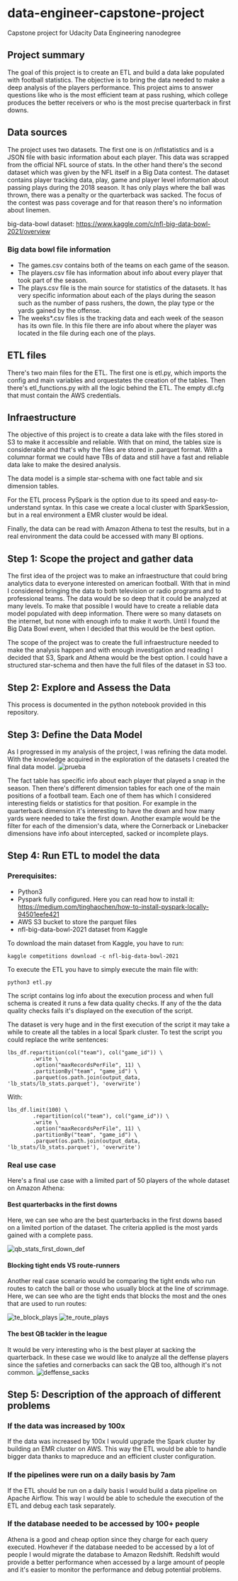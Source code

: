 # data-engineer-capstone-project
Capstone project for Udacity Data Engineering nanodegree

## Project summary 

The goal of this project is to create an ETL and build a data lake populated with football statistics. The objective is to bring the data needed to make a deep analysis of the players performance. This project aims to answer questions like who is the most efficient team at pass rushing, which college produces the better receivers or who is the most precise quarterback in first downs. 

## Data sources

The project uses two datasets. The first one is on /nflstatistics and is a JSON file with basic information about each player. This data was scrapped from the official NFL source of stats. In the other hand there's the second dataset which was given by the NFL itself in a Big Data contest. The dataset contains player tracking data, play, game and player level information about passing plays during the 2018 season. It has only plays where the ball was thrown, there was a penalty or the quarterback was sacked. The focus of the contest was pass coverage and for that reason there's no information about linemen.

big-data-bowl dataset:
https://www.kaggle.com/c/nfl-big-data-bowl-2021/overview

### Big data bowl file information

- The games.csv contains both of the teams on each game of the season. 
- The players.csv file has information about info about every player that took part of the season.
- The plays.csv file is the main source for statistics of the datasets. It has very specific information about each of the plays during the season such as the number of pass rushers, the down, the play type or the yards gained by the offense. 
- The weeks*.csv files is the tracking data and each week of the season has its own file. In this file there are info about where the player was located in the file during each one of the plays. 

## ETL files

There's two main files for the ETL. The first one is etl.py, which imports the config and main variables and orquestates the creation of the tables. Then there's etl_functions.py with all the logic behind the ETL. The empty dl.cfg that must contain the AWS credentials. 

## Infraestructure 

The objective of this project is to create a data lake with the files stored in S3 to make it accessible and reliable. With that on mind, the tables size is considerable and that's why the files are stored in .parquet format. With a columnar format we could have TBs of data and still have a fast and reliable data lake to make the desired analysis. 

The data model is a simple star-schema with one fact table and six dimension tables. 

For the ETL process PySpark is the option due to its speed and easy-to-understand syntax. In this case we create a local cluster with SparkSession, but in a real environment a EMR cluster would be ideal. 

Finally, the data can be read with Amazon Athena to test the results, but in a real environment the data could be accessed with many BI options. 

## Step 1: Scope the project and gather data

The first idea of the project was to make an infraestructure that could bring analytics data to everyone interested on american football. With that in mind I considered bringing the data to both television or radio programs and to professional teams. The data would be so deep that it could be analyzed at many levels. 
To make that possible I would have to create a reliable data model populated with deep information. There were so many datasets on the internet, but none with enough info to make it worth. Until I found the Big Data Bowl event, when I decided that this would be the best option. 

The scope of the project was to create the full infraestructure needed to make the analysis happen and with enough investigation and reading I decided that S3, Spark and Athena would be the best option. I could have a structured star-schema and then have the full files of the dataset in S3 too. 

## Step 2: Explore and Assess the Data

This process is documented in the python notebook provided in this repository. 

## Step 3: Define the Data Model 

As I progressed in my analysis of the project, I was refining the data model. With the knowledge acquired in the exploration of the datasets I created the final data model.
![prueba](https://user-images.githubusercontent.com/25299249/120343274-dd92de80-c2f8-11eb-9bf1-2504fcfe6d5e.png)

The fact table has specific info about each player that played a snap in the season. Then there's different dimension tables for each one of the main positions of a football team. Each one of them has which I considered interesting fields or statistics for that position. For example in the quarterback dimension it's interesting to have the down and how many yards were needed to take the first down. Another example would be the filter for each of the dimension's data, where the Cornerback or Linebacker dimensions have info about intercepted, sacked or incomplete plays. 

## Step 4: Run ETL to model the data

### Prerequisites:
- Python3
- Pyspark fully configured. Here you can read how to install it: https://medium.com/tinghaochen/how-to-install-pyspark-locally-94501eefe421
- AWS S3 bucket to store the parquet files
- nfl-big-data-bowl-2021 dataset from Kaggle

To download the main dataset from Kaggle, you have to run:

```
kaggle competitions download -c nfl-big-data-bowl-2021
```

To execute the ETL you have to simply execute the main file with:
```
python3 etl.py
```
The script contains log info about the execution process and when full schema is created it runs a few data quality checks. If any of the the data quality checks fails it's displayed on the execution of the script. 

The dataset is very huge and in the first execution of the script it may take a while to create all the tables in a local Spark cluster. To test the script you could replace the write sentences: 
```
lbs_df.repartition(col("team"), col("game_id")) \
        .write \
        .option("maxRecordsPerFile", 11) \
        .partitionBy("team", "game_id") \
        .parquet(os.path.join(output_data, 'lb_stats/lb_stats.parquet'), 'overwrite')
```
With: 
```
lbs_df.limit(100) \
        .repartition(col("team"), col("game_id")) \
        .write \
        .option("maxRecordsPerFile", 11) \
        .partitionBy("team", "game_id") \
        .parquet(os.path.join(output_data, 'lb_stats/lb_stats.parquet'), 'overwrite')
```

### Real use case

Here's a final use case with a limited part of 50 players of the whole dataset on Amazon Athena:

#### Best quarterbacks in the first downs
Here, we can see who are the best quarterbacks in the first downs based on a limited portion of the dataset. The criteria applied is the most yards gained with a complete pass.

![qb_stats_first_down_def](https://user-images.githubusercontent.com/25299249/120519700-346ce680-c3d3-11eb-81c6-31bdbb8cfe5c.png)

#### Blocking tight ends VS route-runners 
Another real case scenario would be comparing the tight ends who run routes to catch the ball or those who usually block at the line of scrimmage. Here, we can see who are the tight ends that blocks the most and the ones that are used to run routes:

![te_block_plays](https://user-images.githubusercontent.com/25299249/120638849-f4f4d780-c470-11eb-9f3f-d68b02f677f1.png)
![te_route_plays](https://user-images.githubusercontent.com/25299249/120638855-f8885e80-c470-11eb-8f24-28a99a616352.png)

#### The best QB tackler in the league
It would be very interesting who is the best player at sacking the quarterback. In these case we would like to analyze all the deffense players since the safeties and cornerbacks can sack the QB too, although it's not common. 
![deffense_sacks](https://user-images.githubusercontent.com/25299249/120639060-3eddbd80-c471-11eb-8a63-7667856b3e51.png)

## Step 5: Description of the approach of different problems

### If the data was increased by 100x
If the data was increased by 100x I would upgrade the Spark cluster by building an EMR cluster on AWS. This way the ETL would be able to handle bigger data thanks to mapreduce and an efficient cluster configuration. 

### If the pipelines were run on a daily basis by 7am
If the ETL should be run on a daily basis I would build a data pipeline on Apache Airflow. This way I would be able to schedule the execution of the ETL and debug each task separately. 

### If the database needed to be accessed by 100+ people
Athena is a good and cheap option since they charge for each query executed. Howhever if the database needed to be accessed by a lot of people I would migrate the database to Amazon Redshift. Redshift would provide a better performance when accessed by a large amount of people and it's easier to monitor the performance and debug potential problems.
